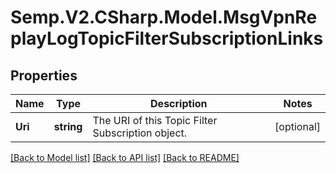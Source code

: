 # Semp.V2.CSharp.Model.MsgVpnReplayLogTopicFilterSubscriptionLinks
## Properties

Name | Type | Description | Notes
------------ | ------------- | ------------- | -------------
**Uri** | **string** | The URI of this Topic Filter Subscription object. | [optional] 

[[Back to Model list]](../README.md#documentation-for-models) [[Back to API list]](../README.md#documentation-for-api-endpoints) [[Back to README]](../README.md)

